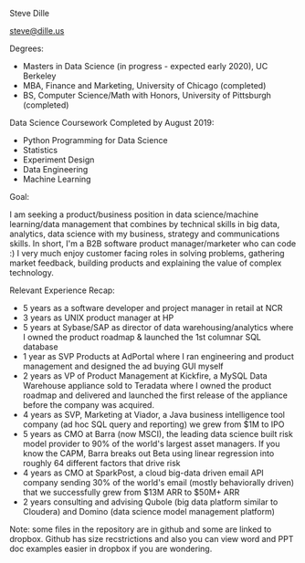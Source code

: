 Steve Dille

steve@dille.us

Degrees:  
- Masters in Data Science (in progress - expected early 2020), UC Berkeley  
- MBA, Finance and Marketing, University of Chicago (completed)  
- BS, Computer Science/Math with Honors, University of Pittsburgh (completed)  

Data Science Coursework Completed by August 2019:

- Python Programming for Data Science  
- Statistics  
- Experiment Design   
- Data Engineering  
- Machine Learning  

Goal:  

I am seeking a product/business position in data science/machine learning/data management that combines by technical skills in big data, analytics, data science with my business, strategy and communications skills.  In short, I'm a B2B software product manager/marketer who can code :)  I very much enjoy customer facing roles in solving problems, gathering market feedback, building products and explaining the value of complex technology.  

Relevant Experience Recap:  
- 5 years as a software developer and project manager in retail at NCR
- 3 years as UNIX product manager at HP
- 5 years at Sybase/SAP as director of data warehousing/analytics where I owned the product roadmap & launched the 1st columnar SQL database
- 1 year as SVP Products at AdPortal where I ran engineering and product management and designed the ad buying GUI myself
- 2 years as VP of Product Management at Kickfire, a MySQL Data Warehouse appliance sold to Teradata where I owned the product roadmap and delivered and launched the first release of the appliance before the company was acquired.
- 4 years as SVP, Marketing at Viador, a Java business intelligence tool company (ad hoc SQL query and reporting) we grew from $1M to IPO
- 5 years as CMO at Barra (now MSCI), the leading data science built risk model provider to 90% of the world's largest asset managers. If you know the CAPM, Barra breaks out Beta using linear regression into roughly 64 different factors that drive risk 
- 4 years as CMO at SparkPost, a cloud big-data driven email API company sending 30% of the world's email (mostly behaviorally driven) that we successfully grew from $13M ARR to $50M+ ARR
- 2 years consulting and advising Qubole (big data platform similar to Cloudera) and Domino (data science model management platform)




Note: some files in the repository are in github and some are linked to dropbox.  Github has size recstrictions and also you can view word and PPT doc examples easier in dropbox if you are wondering.  
